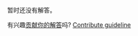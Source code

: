 
暂时还没有解答。

有兴趣[贡献你的解答](https://github.com/BFEdev/BFE.dev-solutions/blob/main/question/what-happens-after-entering-a-url-in-browser-address-bar_zh.md)吗? [Contribute guideline](https://github.com/BFEdev/BFE.dev-solutions#how-to-contribute)
